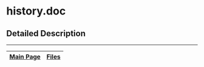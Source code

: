 # history.doc #



## Detailed Description ##




---
| [Main Page](Doxygen.md) | [Files](Doxygen_files.md) |
|:------------------------|:--------------------------|
